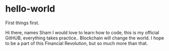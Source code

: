 # hello-world
First things first.

Hi there, names Sham I would love to learn how to code, this is my official GitHUB, everything takes practice.. 
Blockchain will change the world. I hope to be a part of this Financial Revolution, but so much more than that.

